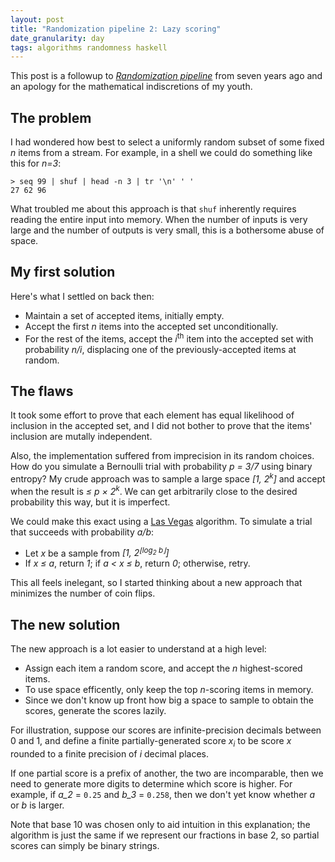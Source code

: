 ```yaml
---
layout: post
title: "Randomization pipeline 2: Lazy scoring"
date_granularity: day
tags: algorithms randomness haskell
---
```


This post is a followup to [*Randomization pipeline*][previous] from seven years
ago and an apology for the mathematical indiscretions of my youth.

The problem
-----------

I had wondered how best to select a uniformly random subset of some fixed *n*
items from a stream. For example, in a shell we could do something like this for
*n=3*:

```
> seq 99 | shuf | head -n 3 | tr '\n' ' '
27 62 96
```

What troubled me about this approach is that `shuf` inherently requires reading
the entire input into memory. When the number of inputs is very large and the
number of outputs is very small, this is a bothersome abuse of space.

My first solution
-----------------

Here's what I settled on back then:

* Maintain a set of accepted items, initially empty.
* Accept the first *n* items into the accepted set unconditionally.
* For the rest of the items, accept the *i*<sup>th</sup> item into the accepted
  set with probability *n/i*, displacing one of the previously-accepted items at
  random.

The flaws
---------

It took some effort to prove that each element has equal likelihood of inclusion
in the accepted set, and I did not bother to prove that the items' inclusion are
mutally independent.

Also, the implementation suffered from imprecision in its random choices. How do
you simulate a Bernoulli trial with probability *p = 3/7* using binary entropy?
My crude approach was to sample a large space *[1, 2<sup>k</sup>]* and accept
when the result is *≤ p × 2<sup>k</sup>*. We can get arbitrarily close to the
desired probability this way, but it is imperfect.

We could make this exact using a [Las Vegas][vegas] algorithm. To simulate a
trial that succeeds with probability *a/b*:

* Let *x* be a sample from *[1, 2<sup>⌊log<sub>2</sub> b⌋</sup>]*
* If *x ≤ a*, return *1*; if *a < x ≤ b*, return *0*; otherwise, retry.

This all feels inelegant, so I started thinking about a new approach that
minimizes the number of coin flips.

The new solution
----------------

The new approach is a lot easier to understand at a high level:

* Assign each item a random score, and accept the *n* highest-scored items.
* To use space efficently, only keep the top *n*-scoring items in memory.
* Since we don't know up front how big a space to sample to obtain the scores,
  generate the scores lazily.

For illustration, suppose our scores are infinite-precision decimals between 0
and 1, and define a finite partially-generated score *x<sub>i</sub>* to be score
*x* rounded to a finite precision of *i* decimal places.

If one partial score is a prefix of another, the two are incomparable, then we
need to generate more digits to determine which score is higher. For example, if
*a_2* = `0.25` and *b_3* = `0.258`, then we don't yet know whether *a* or *b* is
larger.

Note that base 10 was chosen only to aid intuition in this explanation; the
algorithm is just the same if we represent our fractions in base 2, so partial
scores can simply be binary strings.

[previous]: http://chris-martin.org/2009/randomization-pipeline
[vegas]: https://en.wikipedia.org/wiki/Las_Vegas_algorithm
